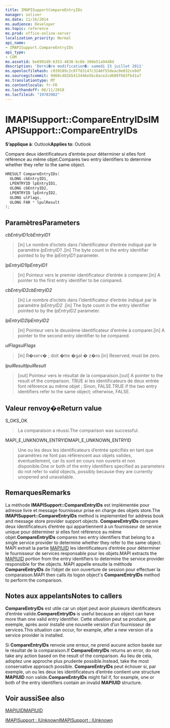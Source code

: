 ```yaml
---
title: IMAPISupportCompareEntryIDs
manager: soliver
ms.date: 11/16/2014
ms.audience: Developer
ms.topic: reference
ms.prod: office-online-server
localization_priority: Normal
api_name:
- IMAPISupport.CompareEntryIDs
api_type:
- COM
ms.assetid: be6991d9-6353-4838-bc6b-39de51a94d8d
description: 'Derni�re modification�: samedi 23 juillet 2011'
ms.openlocfilehash: c939189c2c8f7d3147c3146f55deac0e032ce9df
ms.sourcegitcommit: 9d60cd82b5413446e5bc8ace2cd689f683fb41a7
ms.translationtype: MT
ms.contentlocale: fr-FR
ms.lasthandoff: 06/11/2018
ms.locfileid: "19783982"
---
```

# <a name="imapisupportcompareentryids"></a><span data-ttu-id="f9b9b-103">IMAPISupport::CompareEntryIDs</span><span class="sxs-lookup"><span data-stu-id="f9b9b-103">IMAPISupport::CompareEntryIDs</span></span>

  
  
<span data-ttu-id="f9b9b-104">**S’applique à**: Outlook</span><span class="sxs-lookup"><span data-stu-id="f9b9b-104">**Applies to**: Outlook</span></span> 
  
<span data-ttu-id="f9b9b-105">Compare deux identificateurs d’entrée pour déterminer si elles font référence au même objet.</span><span class="sxs-lookup"><span data-stu-id="f9b9b-105">Compares two entry identifiers to determine whether they refer to the same object.</span></span> 
  
```cpp
HRESULT CompareEntryIDs(
  ULONG cbEntryID1,
  LPENTRYID lpEntryID1,
  ULONG cbEntryID2,
  LPENTRYID lpEntryID2,
  ULONG ulFlags,
  ULONG FAR * lpulResult
);
```

## <a name="parameters"></a><span data-ttu-id="f9b9b-106">Paramètres</span><span class="sxs-lookup"><span data-stu-id="f9b9b-106">Parameters</span></span>

 <span data-ttu-id="f9b9b-107">_cbEntryID1_</span><span class="sxs-lookup"><span data-stu-id="f9b9b-107">_cbEntryID1_</span></span>
  
> <span data-ttu-id="f9b9b-108">[in] Le nombre d’octets dans l’identificateur d’entrée indiqué par le paramètre _lpEntryID1_ .</span><span class="sxs-lookup"><span data-stu-id="f9b9b-108">[in] The byte count in the entry identifier pointed to by the  _lpEntryID1_ parameter.</span></span> 
    
 <span data-ttu-id="f9b9b-109">_lpEntryID1_</span><span class="sxs-lookup"><span data-stu-id="f9b9b-109">_lpEntryID1_</span></span>
  
> <span data-ttu-id="f9b9b-110">[in] Pointeur vers le premier identificateur d’entrée à comparer.</span><span class="sxs-lookup"><span data-stu-id="f9b9b-110">[in] A pointer to the first entry identifier to be compared.</span></span>
    
 <span data-ttu-id="f9b9b-111">_cbEntryID2_</span><span class="sxs-lookup"><span data-stu-id="f9b9b-111">_cbEntryID2_</span></span>
  
> <span data-ttu-id="f9b9b-112">[in] Le nombre d’octets dans l’identificateur d’entrée indiqué par le paramètre _lpEntryID2_ .</span><span class="sxs-lookup"><span data-stu-id="f9b9b-112">[in] The byte count in the entry identifier pointed to by the  _lpEntryID2_ parameter.</span></span> 
    
 <span data-ttu-id="f9b9b-113">_lpEntryID2_</span><span class="sxs-lookup"><span data-stu-id="f9b9b-113">_lpEntryID2_</span></span>
  
> <span data-ttu-id="f9b9b-114">[in] Pointeur vers le deuxième identificateur d’entrée à comparer.</span><span class="sxs-lookup"><span data-stu-id="f9b9b-114">[in] A pointer to the second entry identifier to be compared.</span></span>
    
 <span data-ttu-id="f9b9b-115">_ulFlags_</span><span class="sxs-lookup"><span data-stu-id="f9b9b-115">_ulFlags_</span></span>
  
> <span data-ttu-id="f9b9b-116">[in] R�serv� ; doit �tre �gal � z�ro.</span><span class="sxs-lookup"><span data-stu-id="f9b9b-116">[in] Reserved; must be zero.</span></span>
    
 <span data-ttu-id="f9b9b-117">_lpulResult_</span><span class="sxs-lookup"><span data-stu-id="f9b9b-117">_lpulResult_</span></span>
  
> <span data-ttu-id="f9b9b-118">[out] Pointeur vers le résultat de la comparaison.</span><span class="sxs-lookup"><span data-stu-id="f9b9b-118">[out] A pointer to the result of the comparison.</span></span> <span data-ttu-id="f9b9b-119">TRUE si les identificateurs de deux entrée font référence au même objet ; Sinon, FALSE.</span><span class="sxs-lookup"><span data-stu-id="f9b9b-119">TRUE if the two entry identifiers refer to the same object; otherwise, FALSE.</span></span>
    
## <a name="return-value"></a><span data-ttu-id="f9b9b-120">Valeur renvoy�e</span><span class="sxs-lookup"><span data-stu-id="f9b9b-120">Return value</span></span>

<span data-ttu-id="f9b9b-121">S_OK</span><span class="sxs-lookup"><span data-stu-id="f9b9b-121">S_OK</span></span> 
  
> <span data-ttu-id="f9b9b-122">La comparaison a réussi.</span><span class="sxs-lookup"><span data-stu-id="f9b9b-122">The comparison was successful.</span></span>
    
<span data-ttu-id="f9b9b-123">MAPI_E_UNKNOWN_ENTRYID</span><span class="sxs-lookup"><span data-stu-id="f9b9b-123">MAPI_E_UNKNOWN_ENTRYID</span></span> 
  
> <span data-ttu-id="f9b9b-124">Une ou les deux les identificateurs d’entrée spécifiés en tant que paramètres ne font pas référencent aux objets valides, éventuellement, car ils sont en cours non ouverts et non disponible.</span><span class="sxs-lookup"><span data-stu-id="f9b9b-124">One or both of the entry identifiers specified as parameters do not refer to valid objects, possibly because they are currently unopened and unavailable.</span></span>
    
## <a name="remarks"></a><span data-ttu-id="f9b9b-125">Remarques</span><span class="sxs-lookup"><span data-stu-id="f9b9b-125">Remarks</span></span>

<span data-ttu-id="f9b9b-126">La méthode **IMAPISupport::CompareEntryIDs** est implémentée pour adresse livre et message fournisseur prise en charge des objets store.</span><span class="sxs-lookup"><span data-stu-id="f9b9b-126">The **IMAPISupport::CompareEntryIDs** method is implemented for address book and message store provider support objects.</span></span> <span data-ttu-id="f9b9b-127">**CompareEntryIDs** compare deux identificateurs d’entrée qui appartiennent à un fournisseur de service unique pour déterminer si elles font référence au même objet.</span><span class="sxs-lookup"><span data-stu-id="f9b9b-127">**CompareEntryIDs** compares two entry identifiers that belong to a single service provider to determine whether they refer to the same object.</span></span> <span data-ttu-id="f9b9b-128">MAPI extrait la partie [MAPIUID](mapiuid.md) les identificateurs d’entrée pour déterminer le fournisseur de services responsable pour les objets.</span><span class="sxs-lookup"><span data-stu-id="f9b9b-128">MAPI extracts the [MAPIUID](mapiuid.md) portion from the entry identifiers to determine the service provider responsible for the objects.</span></span> <span data-ttu-id="f9b9b-129">MAPI appelle ensuite la méthode **CompareEntryIDs** de l’objet de son ouverture de session pour effectuer la comparaison.</span><span class="sxs-lookup"><span data-stu-id="f9b9b-129">MAPI then calls its logon object's **CompareEntryIDs** method to perform the comparison.</span></span> 
  
## <a name="notes-to-callers"></a><span data-ttu-id="f9b9b-130">Notes aux appelants</span><span class="sxs-lookup"><span data-stu-id="f9b9b-130">Notes to callers</span></span>

 <span data-ttu-id="f9b9b-131">**CompareEntryIDs** est utile car un objet peut avoir plusieurs identificateurs d’entrée valide.</span><span class="sxs-lookup"><span data-stu-id="f9b9b-131">**CompareEntryIDs** is useful because an object can have more than one valid entry identifier.</span></span> <span data-ttu-id="f9b9b-132">Cette situation peut se produire, par exemple, après avoir installé une nouvelle version d’un fournisseur de services.</span><span class="sxs-lookup"><span data-stu-id="f9b9b-132">This situation can occur, for example, after a new version of a service provider is installed.</span></span> 
  
<span data-ttu-id="f9b9b-133">Si **CompareEntryIDs** renvoie une erreur, ne prend aucune action basée sur le résultat de la comparaison.</span><span class="sxs-lookup"><span data-stu-id="f9b9b-133">If **CompareEntryIDs** returns an error, do not take any action based on the result of the comparison.</span></span> <span data-ttu-id="f9b9b-134">Au lieu de cela, adoptez une approche plus prudente possible.</span><span class="sxs-lookup"><span data-stu-id="f9b9b-134">Instead, take the most conservative approach possible.</span></span> <span data-ttu-id="f9b9b-135">**CompareEntryIDs** peut échouer si, par exemple, un ou les deux les identificateurs d’entrée contient une structure **MAPIUID** non valide.</span><span class="sxs-lookup"><span data-stu-id="f9b9b-135">**CompareEntryIDs** might fail if, for example, one or both of the entry identifiers contain an invalid **MAPIUID** structure.</span></span> 
  
## <a name="see-also"></a><span data-ttu-id="f9b9b-136">Voir aussi</span><span class="sxs-lookup"><span data-stu-id="f9b9b-136">See also</span></span>



[<span data-ttu-id="f9b9b-137">MAPIUID</span><span class="sxs-lookup"><span data-stu-id="f9b9b-137">MAPIUID</span></span>](mapiuid.md)
  
[<span data-ttu-id="f9b9b-138">IMAPISupport : IUnknown</span><span class="sxs-lookup"><span data-stu-id="f9b9b-138">IMAPISupport : IUnknown</span></span>](imapisupportiunknown.md)

